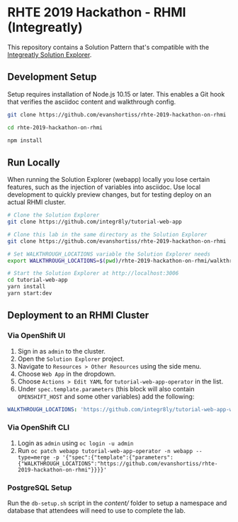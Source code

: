 # RHTE 2019 Hackathon - RHMI (Integreatly)

This repository contains a Solution Pattern that's compatible with the
[Integreatly Solution Explorer](https://github.com/integr8ly/tutorial-web-app).

## Development Setup

Setup requires installation of Node.js 10.15 or later. This enables a Git hook
that verifies the asciidoc content and walkthrough config.

```bash
git clone https://github.com/evanshortiss/rhte-2019-hackathon-on-rhmi

cd rhte-2019-hackathon-on-rhmi

npm install
```

## Run Locally

When running the Solution Explorer (webapp) locally you lose certain features,
such as the injection of variables into asciidoc. Use local development to
quickly preview changes, but for testing deploy on an actual RHMI cluster.

```bash
# Clone the Solution Explorer
git clone https://github.com/integr8ly/tutorial-web-app

# Clone this lab in the same directory as the Solution Explorer
git clone https://github.com/evanshortiss/rhte-2019-hackathon-on-rhmi

# Set WALKTHROUGH_LOCATIONS variable the Solution Explorer needs
export WALKTHROUGH_LOCATIONS=$(pwd)/rhte-2019-hackathon-on-rhmi/walkthroughs

# Start the Solution Explorer at http://localhost:3006
cd tutorial-web-app
yarn install
yarn start:dev
```

## Deployment to an RHMI Cluster

### Via OpenShift UI
1. Sign in as `admin` to the cluster.
1. Open the `Solution Explorer` project.
1. Navigate to `Resources > Other Resources` using the side menu.
1. Choose `Web App` in the dropdown.
1. Choose `Actions > Edit YAML` for `tutorial-web-app-operator` in the list.
1. Under `spec.template.parameters` (this block will also contain
`OPENSHIFT_HOST` and some other variables) add the following:

```yaml
WALKTHROUGH_LOCATIONS: 'https://github.com/integr8ly/tutorial-web-app-walkthroughs#v1.6.4,https://github.com/evanshortiss/rhte-2019-hackathon-on-rhmi.git'
```

### Via OpenShift CLI
1. Login as `admin` using `oc login -u admin`
1. Run `oc patch webapp tutorial-web-app-operator -n webapp --type=merge -p '{"spec":{"template":{"parameters":{"WALKTHROUGH_LOCATIONS":"https://github.com/evanshortiss/rhte-2019-hackathon-on-rhmi"}}}}'`

### PostgreSQL Setup
Run the `db-setup.sh` script in the *content/* folder to setup a namespace and
database that attendees will need to use to complete the lab.
